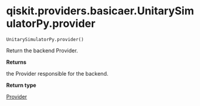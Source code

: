 # qiskit.providers.basicaer.UnitarySimulatorPy.provider

`UnitarySimulatorPy.provider()`

Return the backend Provider.

**Returns**

the Provider responsible for the backend.

**Return type**

[Provider](qiskit.providers.Provider#qiskit.providers.Provider "qiskit.providers.Provider")
